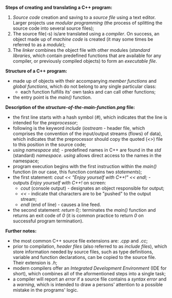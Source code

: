 **Steps of creating and translating a C++ program:**

1. *Source code* creation and saving to a *source file* using a text editor. Larger projects use *modular programming* (the process of splitting the source code into several source files);
2. The source file(-s) is/are translated using a *compiler*. On success, an object made up of *machine code* is created (it may some times be referred to as a *module*);
3. The *linker* combines the object file with other modules (*standard libraries*, which contain predefined functions that are available for any compiler, or previously compiled objects) to form an *executable file*.


**Structure of a C++ program:**

- made up of objects with their accompanying *member functions* and *global functions*, which do not belong to any single particular class:
    - each function fulfills its' own tasks and can call other functions;
- the entry point is the *main()* function.


**Description of the *structure-of-the-main-function.png* file:**
- the first line starts with a hash symbol (*#*), which indicates that the line is intended for the *preprocessor*;
- following is the keyword *include <iostream>* (*iostream* - header file, which comprises the convention of the input/output streams (flows) of data), which indicates that the preprocessor should copy the quoted (*<>*) file to this position in the source code;
- *using namespace std;* - predefined names in C++ are found in the *std* (standard) *namespace*. *using* allows direct access to the names in the namespace;
- program execution begins with the first instruction within the *main()* function (in our case, this function contains two *statements*);
- the first statement: *cout << "Enjoy yourself with C++!" << endl;* - outputs *Enjoy yourself with C++!* on screen:
    - *cout* (console output) - designates an object responsible for output;
    - *<<* - indicate that characters are to be "pushed" to the output stream;
    - *endl* (end of line) - causes a line feed.
- the second statement: *return 0;*: terminates the *main()* function and returns an exit code of *0* (it is common practice to return *0* on successful program termination).


**Further notes:**

- the most common C++ source file extensions are: *.cpp* and *.cc*;
- prior to compilation, *header files* (also referred to as *include files*), which store information needed by source files, such as type definitions, variable and function declarations, can be copied to the source file. Their extension is *.h*;
- modern compilers offer an *Integrated Development Environment* (IDE for short), which combines all of the aformentioned steps into a single task;
- a compiler will report an *error* if a source file contains a *syntax error* and a *warning*, which is intended to draw a persons' attention to a possible mistake in the programs' logic.